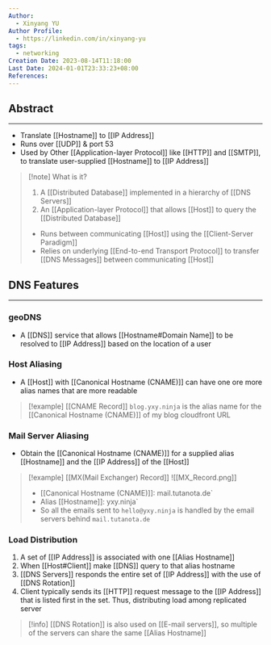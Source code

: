```yaml
---
Author:
  - Xinyang YU
Author Profile:
  - https://linkedin.com/in/xinyang-yu
tags:
  - networking
Creation Date: 2023-08-14T11:18:00
Last Date: 2024-01-01T23:33:23+08:00
References: 
---
```

## Abstract
---
- Translate [[Hostname]] to [[IP Address]]
- Runs over [[UDP]] & port 53
- Used by Other [[Application-layer Protocol]] like [[HTTP]] and [[SMTP]], to translate user-supplied [[Hostname]] to [[IP Address]]

>[!note] What is it?
>1. A [[Distributed Database]] implemented in a hierarchy of [[DNS Servers]]
>2. An [[Application-layer Protocol]] that allows [[Host]] to query the [[Distributed Database]]
>	- Runs between communicating [[Host]] using the  [[Client-Server Paradigm]] 
>	- Relies on underlying [[End-to-end Transport Protocol]] to transfer [[DNS Messages]] between communicating [[Host]]



## DNS Features
---
### geoDNS
- A [[DNS]] service that allows [[Hostname#Domain Name]] to be resolved to [[IP Address]] based on the location of a user

### Host Aliasing
- A [[Host]] with [[Canonical Hostname (CNAME)]] can have one ore more alias names that are more readable 


>[!example] [[CNAME Record]]
> ``blog.yxy.ninja`` is the alias name for the [[Canonical Hostname (CNAME)]] of my blog cloudfront URL

### Mail Server Aliasing
- Obtain the [[Canonical Hostname (CNAME)]] for a supplied alias [[Hostname]] and the [[IP Address]] of the [[Host]]


> [!example] [[MX(Mail Exchanger) Record]]
> ![[MX_Record.png]]
>- [[Canonical Hostname (CNAME)]]: mail.tutanota.de`
>- Alias [[Hostname]]: yxy.ninja`
>- So all the emails sent to `hello@yxy.ninja` is handled by the email servers behind `mail.tutanota.de`

### Load Distribution 
1. A set of  [[IP Address]] is associated with one [[Alias Hostname]] 
2. When [[Host#Client]] make [[DNS]] query to that alias hostname
3. [[DNS Servers]] responds the entire set of [[IP Address]] with the use of [[DNS Rotation]]
4. Client typically sends its [[HTTP]] request message to the [[IP Address]] that is listed first in the set. Thus, distributing load among replicated server

>[!info]
>[[DNS Rotation]] is also used on [[E-mail servers]], so multiple of the servers can share the same [[Alias Hostname]]